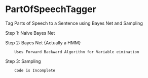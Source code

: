 PartOfSpeechTagger
==================

Tag Parts of Speech to a Sentence using Bayes Net and Sampling

Step 1: Naive Bayes Net

Step 2: Bayes Net {Actually a HMM}
        
        Uses Forward Backward Algorithm for Variable eimination

Step 3: Sampling 
        
        Code is Incomplete
